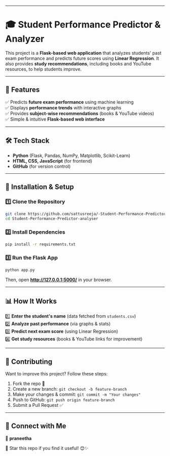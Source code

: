 
---

# 🎓 Student Performance Predictor & Analyzer  

This project is a **Flask-based web application** that analyzes students' past exam performance and predicts future scores using **Linear Regression**. It also provides **study recommendations**, including books and YouTube resources, to help students improve.  

---

## 🚀 Features  
✅ Predicts **future exam performance** using machine learning  
✅ Displays **performance trends** with interactive graphs  
✅ Provides **subject-wise recommendations** (books & YouTube videos)  
✅ Simple & intuitive **Flask-based web interface**  

---

## 🛠 Tech Stack  
- **Python** (Flask, Pandas, NumPy, Matplotlib, Scikit-Learn)  
- **HTML, CSS, JavaScript** (for frontend)  
- **GitHub** (for version control)  

---

## 📌 Installation & Setup  

### 1️⃣ Clone the Repository  
```bash
git clone https://github.com/sattusreeja/-Student-Performance-Predictor-analyser.git
cd Student-Performance-Predictor-analyser
```

### 2️⃣ Install Dependencies  
```bash
pip install -r requirements.txt
```

### 3️⃣ Run the Flask App  
```bash
python app.py
```
Then, open **http://127.0.0.1:5000/** in your browser.  

---

## 📊 How It Works  
1️⃣ **Enter the student's name** (data fetched from `students.csv`)  
2️⃣ **Analyze past performance** (via graphs & stats)  
3️⃣ **Predict next exam score** (using Linear Regression)  
4️⃣ **Get study resources** (books & YouTube links for improvement)  

---

## 🤝 Contributing  
Want to improve this project? Follow these steps:  
1. Fork the repo 🍴  
2. Create a new branch: `git checkout -b feature-branch`  
3. Make your changes & commit: `git commit -m "Your changes"`  
4. Push to GitHub: `git push origin feature-branch`  
5. Submit a Pull Request ✅  

---

## 🔗 Connect with Me  
👤 **praneetha**    

🌟 Star this repo if you find it useful! 😊✨  

